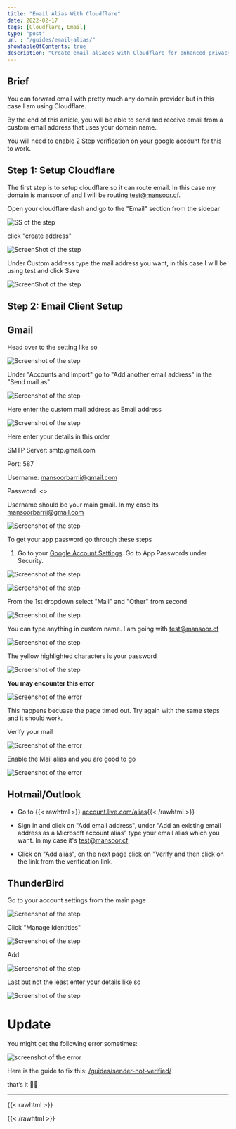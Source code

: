 ```yaml
---
title: "Email Alias With Cloudflare"
date: 2022-02-17
tags: [Cloudflare, Email]
type: "post"
url : "/guides/email-alias/"
showtableOfContents: true
description: "Create email aliases with Cloudflare for enhanced privacy and organization. Follow our guide to set up aliases and simplify your email management"
---
```


## Brief

You can forward email with pretty much any domain provider but in this case I am using Cloudflare.

By the end of this article, you will be able to send and receive email from a custom email address that uses your domain name.

You will need to enable 2 Step verification on your google account for this to work.

## Step 1: Setup Cloudflare

The first step is to setup cloudflare so it can route email. In this case my domain is mansoor.cf and I will be routing test@mansoor.cf.

Open your cloudflare dash and go to the "Email" section from the sidebar

![SS of the step](/images/guides/email-alias/1.png)

click "create address"

![ScreenShot of the step](/images/guides/email-alias/2.png)

Under Custom address type the mail address you want, in this case I will be using test and click Save

![ScreenShot of the step](/images/guides/email-alias/3.png)

## Step 2: Email Client Setup

## Gmail

Head over to the setting like so

![Screenshot of the step](/images/guides/email-alias/4.png)

Under "Accounts and Import" go to "Add another email address" in the "Send mail as"

![Screenshot of the step](/images/guides/email-alias/5.png)

Here enter the custom mail address as Email address

![Screenshot of the step](/images/guides/email-alias/6.png)

Here enter your details in this order

SMTP Server: smtp.gmail.com

Port: 587

Username: mansoorbarrii@gmail.com

Password: <<app password>>

Username should be your main gmail. In my case its mansoorbarrii@gmail.com

![Screenshot of the step](/images/guides/email-alias/7.png)

To get your app password go through these steps

1. Go to your [Google Account Settings](https://myaccount.google.com/). Go to App Passwords under Security.

![Screenshot of the step](/images/guides/email-alias/8.png)

![Screenshot of the step](/images/guides/email-alias/9.png)

From the 1st dropdown select "Mail" and "Other" from second

![Screenshot of the step](/images/guides/email-alias/10.png)

You can type anything in custom name. I am going with test@mansoor.cf

![Screenshot of the step](/images/guides/email-alias/11.png)

The yellow highlighted characters is your password

![Screenshot of the step](/images/guides/email-alias/12.png)

**You may encounter this error**

![Screenshot of the error](/images/guides/email-alias/14.png)

This happens becuase the page timed out. Try again with the same steps and it should work.

Verify your mail

![Screenshot of the error](/images/guides/email-alias/13.png)

Enable the Mail alias and you are good to go

![Screenshot of the error](/images/guides/email-alias/15.png)

## Hotmail/Outlook



- Go to {{< rawhtml >}} <a href="https://account.live.com/names/Manage?uaid=dbee175bc2864b5aa5db93b77d6e7d65" target="_blank" rel="noopener noreferrer">account.live.com/alias</a>{{< /rawhtml >}}  

- Sign in and click on "Add email address", under "Add an existing email address as a Microsoft account alias" type your email alias which you want. In my case it's test@mansoor.cf

- Click on "Add alias", on the next page click on "Verify and then click on the link from the verification link. 

## ThunderBird

Go to your account settings from the main page

![Screenshot of the step](/images/guides/email-alias/16.png)

Click "Manage Identities"

![Screenshot of the step](/images/guides/email-alias/17.png)

Add

![Screenshot of the step](/images/guides/email-alias/18.png)

Last but not the least enter your details like so

![Screenshot of the step](/images/guides/email-alias/19.png)

# Update
You might get the following error sometimes: 

![screenshot of the error](/images/guides/sender-not-verified/2023.png)

Here is the guide to fix this: [/guides/sender-not-verified/](/guides/sender-not-verified/)

that’s it ✌🏽

-------------------------------------------------------------
{{< rawhtml >}} 
 
{{< /rawhtml >}}
